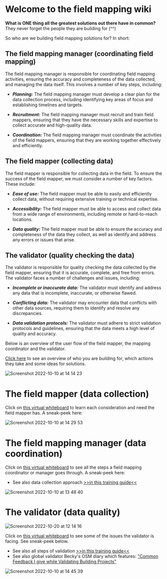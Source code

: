 # Welcome to the field mapping wiki

**What is ONE thing all the greatest solutions out there have in common?**
They never forget the people they are building for (^^)

So who are we building field mapping solutions for? In short:

## The field mapping manager (coordinating field mapping)
The field mapping manager is responsible for coordinating field mapping
activities, ensuring the accuracy and completeness of the data
collected, and managing the data itself. This involves a number of key
steps, including:

- ***Planning:*** The field mapping manager must develop a clear plan
for the data collection process, including identifying key areas of
focus and establishing timelines and targets.

- ***Recruitment:*** The field mapping manager must recruit and train
field mappers, ensuring that they have the necessary skills and
expertise to collect accurate and high-quality data.

- ***Coordination:*** The field mapping manager must coordinate the activities
of the field mappers, ensuring that they are working together
effectively and efficiently.

## The field mapper (collecting data)
The field mapper is responsible for collecting data in the field. To
ensure the success of the field mapper, we must consider a number of key
factors. These include:

- ***Ease of use:*** The field mapper must be able to easily and efficiently
collect data, without requiring extensive training or technical
expertise.

- ***Accessibility:*** The field mapper must be able to access and
collect data from a wide range of environments, including remote or
hard-to-reach locations.

- ***Data quality:*** The field mapper must be able to ensure the accuracy and
completeness of the data they collect, as well as identify and address
any errors or issues that arise.

## The validator (quality checking the data)
The validator is responsible for quality checking the data collected by
the field mapper, ensuring that it is accurate, complete, and free from
errors. The validator faces a number of challenges and issues, including:

- ***Incomplete or inaccurate data:*** The validator must identify and
address any data that is incomplete, inaccurate, or otherwise flawed.

- ***Conflicting data:*** The validator may encounter data that
conflicts with other data sources, requiring them to identify and
resolve any discrepancies.

- ***Data validation protocols:*** The validator must adhere to strict
validation protocols and guidelines, ensuring that the data meets a high
level of quality and accuracy.

Below is an overview of the user flow of the field mapper, the mapping coordinator and the validator.

[Click here](https://miro.com/app/board/uXjVPX4XLcI=/?moveToWidget=3458764534814634286&cot=14) to see an overview of who you are building for, which actions they take and some ideas for solutions.

![Screenshot 2022-10-10 at 14 14 23](https://user-images.githubusercontent.com/107098623/194864145-598d6212-9e0b-4c9d-ba90-92e5cd3fa488.png)

# The field mapper (data collection)

Click on [this virtual whiteboard](https://miro.com/app/board/uXjVPX4XLcI=/?moveToWidget=3458764535074723879&cot=14) to learn each consideration and need the field mapper has. A sneak-peek here:

![Screenshot 2022-10-10 at 14 29 53](https://user-images.githubusercontent.com/107098623/194867381-53813f19-71b1-4342-866f-10c963b7460b.png)

# The field mapping manager (data coordination)

Click on [this virtual whiteboard](https://miro.com/app/board/uXjVPX4XLcI=/?moveToWidget=3458764535077658755&cot=14) to see all the steps a field mapping coordinator or manager goes through. A sneak-peek here:

- See also data collection approach [>>in this training guide<<](https://hotosm.github.io/pdc-documentation/en/pages/01-osm-field-surveyor-guideliness/01-metodologi-pengumpulan-data/01_metodologi_pengumpulan_data/)

![Screenshot 2022-10-10 at 13 48 40](https://user-images.githubusercontent.com/107098623/194859584-31dae52a-e918-4cd8-9071-24791750d6bb.png)

# The validator (data quality)

![Screenshot 2022-10-20 at 12 14 16](https://user-images.githubusercontent.com/107098623/196922048-c156b8ed-7f1a-404b-a636-fcfca2c0b328.png)

Click on [this virtual whiteboard](https://miro.com/app/board/uXjVPX4XLcI=/?moveToWidget=3458764535077160536&cot=14) to see some of the issues the validator is facing. See sneak-peek below.

- See also all steps of validation [>>in this training guide<<](https://hotosm.github.io/pdc-documentation/en/pages/04-data-validation-and-quality-assurance/02-penggunaan-josm-untuk-validasi-data-survei/josm-for-validating-survey-data/)
- See also global validator Becky's OSM diary which features:
  ["Common Feedback I give while Validating Building Projects"](https://www.openstreetmap.org/user/Becky%20Candy/diary)

![Screenshot 2022-10-10 at 14 45 39](https://user-images.githubusercontent.com/107098623/194870234-fa9497cb-d9e4-43ff-b7dd-ad731f8be488.png)
